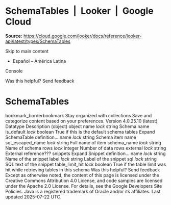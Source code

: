 # SchemaTables  |  Looker  |  Google Cloud

**Source:** https://cloud.google.com/looker/docs/reference/looker-api/latest/types/SchemaTables

Skip to main content 


  * Español – América Latina

Console 


Was this helpful?
Send feedback 
#  SchemaTables
bookmark_borderbookmark Stay organized with collections  Save and categorize content based on your preferences.
Version 4.0.25.10 (latest) 
Datatype
Description
(object)
object 
name
_lock_
string 
Schema name
is_default
_lock_
boolean 
True if this is the default schema
tables
Expand SchemaTable definition... 
name
_lock_
string 
Schema item name
sql_escaped_name
_lock_
string 
Full name of item
schema_name
_lock_
string 
Name of schema
rows
_lock_
integer 
Number of data rows
external
_lock_
string 
External reference???
snippets
Expand Snippet definition... 
name
_lock_
string 
Name of the snippet
label
_lock_
string 
Label of the snippet
sql
_lock_
string 
SQL text of the snippet
table_limit_hit
_lock_
boolean 
True if the table limit was hit while retrieving tables in this schema
Was this helpful?
Send feedback 
Except as otherwise noted, the content of this page is licensed under the Creative Commons Attribution 4.0 License, and code samples are licensed under the Apache 2.0 License. For details, see the Google Developers Site Policies. Java is a registered trademark of Oracle and/or its affiliates.
Last updated 2025-07-22 UTC.


